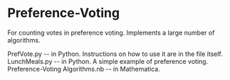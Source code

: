 # Preference-Voting
For counting votes in preference voting. Implements a large number of algorithms.

PrefVote.py -- in Python. Instructions on how to use it are in the file itself.
LunchMeals.py -- in Python. A simple example of preference voting.
Preference-Voting Algorithms.nb -- in Mathematica.
